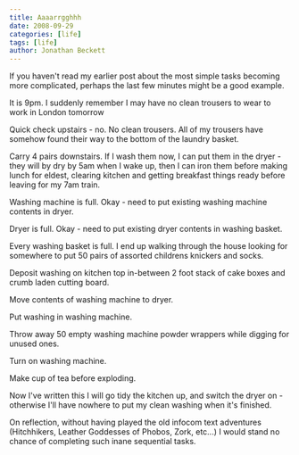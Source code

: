 ```yaml
---
title: Aaaarrgghhh
date: 2008-09-29
categories: [life]
tags: [life]
author: Jonathan Beckett
---
```


If you haven't read my earlier post about the most simple tasks becoming more complicated, perhaps the last few minutes might be a good example.

It is 9pm. I suddenly remember I may have no clean trousers to wear to work in London tomorrow

Quick check upstairs - no. No clean trousers. All of my trousers have somehow found their way to the bottom of the laundry basket.

Carry 4 pairs downstairs. If I wash them now, I can put them in the dryer - they will by dry by 5am when I wake up, then I can iron them before making lunch for eldest, clearing kitchen and getting breakfast things ready before leaving for my 7am train.

Washing machine is full. Okay - need to put existing washing machine contents in dryer.

Dryer is full. Okay - need to put existing dryer contents in washing basket.

Every washing basket is full. I end up walking through the house looking for somewhere to put 50 pairs of assorted childrens knickers and socks.

Deposit washing on kitchen top in-between 2 foot stack of cake boxes and crumb laden cutting board.

Move contents of washing machine to dryer.

Put washing in washing machine.

Throw away 50 empty washing machine powder wrappers while digging for unused ones.

Turn on washing machine.

Make cup of tea before exploding.

Now I've written this I will go tidy the kitchen up, and switch the dryer on - otherwise I'll have nowhere to put my clean washing when it's finished.

On reflection, without having played the old infocom text adventures (Hitchhikers, Leather Goddesses of Phobos, Zork, etc...) I would stand no chance of completing such inane sequential tasks.